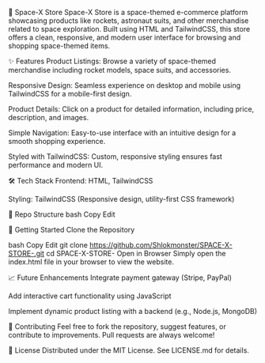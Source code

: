 🚀 Space-X Store
Space-X Store is a space-themed e-commerce platform showcasing products like rockets, astronaut suits, and other merchandise related to space exploration. Built using HTML and TailwindCSS, this store offers a clean, responsive, and modern user interface for browsing and shopping space-themed items.

✨ Features
Product Listings: Browse a variety of space-themed merchandise including rocket models, space suits, and accessories.

Responsive Design: Seamless experience on desktop and mobile using TailwindCSS for a mobile-first design.

Product Details: Click on a product for detailed information, including price, description, and images.

Simple Navigation: Easy-to-use interface with an intuitive design for a smooth shopping experience.

Styled with TailwindCSS: Custom, responsive styling ensures fast performance and modern UI.

🛠 Tech Stack
Frontend: HTML, TailwindCSS

Styling: TailwindCSS (Responsive design, utility-first CSS framework)

📂 Repo Structure
bash
Copy
Edit

🚀 Getting Started
Clone the Repository

bash
Copy
Edit
git clone https://github.com/Shlokmonster/SPACE-X-STORE-.git
cd SPACE-X-STORE-
Open in Browser
Simply open the index.html file in your browser to view the website.

📈 Future Enhancements
Integrate payment gateway (Stripe, PayPal)

Add interactive cart functionality using JavaScript

Implement dynamic product listing with a backend (e.g., Node.js, MongoDB)

🤝 Contributing
Feel free to fork the repository, suggest features, or contribute to improvements. Pull requests are always welcome!

📄 License
Distributed under the MIT License. See LICENSE.md for details.

